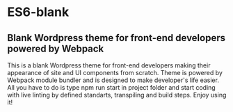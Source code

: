 <h1> ES6-blank </h1>
<h2> Blank Wordpress theme for front-end developers powered by Webpack </h2>

This is a blank Wordpress theme for front-end developers making their appearance of site and UI components from scratch. Theme is powered by Webpack module bundler and is designed to make developer's life easier. All you have to do is type npm run start in project folder and start coding with live linting by defined standarts, transpiling and build steps. Enjoy using it!
